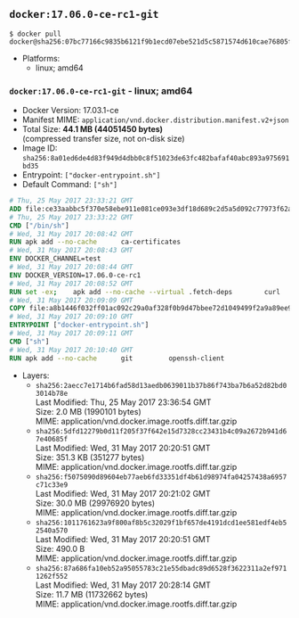 ## `docker:17.06.0-ce-rc1-git`

```console
$ docker pull docker@sha256:07bc77166c9835b6121f9b1ecd07ebe521d5c5871574d610cae76805fec1edd0
```

-	Platforms:
	-	linux; amd64

### `docker:17.06.0-ce-rc1-git` - linux; amd64

-	Docker Version: 17.03.1-ce
-	Manifest MIME: `application/vnd.docker.distribution.manifest.v2+json`
-	Total Size: **44.1 MB (44051450 bytes)**  
	(compressed transfer size, not on-disk size)
-	Image ID: `sha256:8a01ed6de4d83f949d4dbb0c8f51023de63fc482bafaf40abc893a975691bd35`
-	Entrypoint: `["docker-entrypoint.sh"]`
-	Default Command: `["sh"]`

```dockerfile
# Thu, 25 May 2017 23:33:21 GMT
ADD file:ce33aabbc5f370e58ebe911e081ce093e3df18d689c2d5a5d092c77973f62a54 in / 
# Thu, 25 May 2017 23:33:22 GMT
CMD ["/bin/sh"]
# Wed, 31 May 2017 20:08:42 GMT
RUN apk add --no-cache 		ca-certificates
# Wed, 31 May 2017 20:08:43 GMT
ENV DOCKER_CHANNEL=test
# Wed, 31 May 2017 20:08:44 GMT
ENV DOCKER_VERSION=17.06.0-ce-rc1
# Wed, 31 May 2017 20:08:52 GMT
RUN set -ex; 	apk add --no-cache --virtual .fetch-deps 		curl 		tar 	; 	curl -fL -o docker.tgz "https://download.docker.com/linux/static/${DOCKER_CHANNEL}/x86_64/docker-${DOCKER_VERSION}.tgz"; 	tar --extract 		--file docker.tgz 		--strip-components 1 		--directory /usr/local/bin/ 	; 	rm docker.tgz; 	apk del .fetch-deps; 	dockerd -v; 	docker -v
# Wed, 31 May 2017 20:09:09 GMT
COPY file:a8b1446f032ff01ac092c29a0af328f0b9d47bbee72d1049499f2a9a89ee988a in /usr/local/bin/ 
# Wed, 31 May 2017 20:09:10 GMT
ENTRYPOINT ["docker-entrypoint.sh"]
# Wed, 31 May 2017 20:09:11 GMT
CMD ["sh"]
# Wed, 31 May 2017 20:10:40 GMT
RUN apk add --no-cache 		git 		openssh-client
```

-	Layers:
	-	`sha256:2aecc7e1714b6fad58d13aedb0639011b37b86f743ba7b6a52d82bd03014b78e`  
		Last Modified: Thu, 25 May 2017 23:36:54 GMT  
		Size: 2.0 MB (1990101 bytes)  
		MIME: application/vnd.docker.image.rootfs.diff.tar.gzip
	-	`sha256:5dfd12279b0d11f205f37f642e15d7328cc23431b4c09a2672b941d67e40685f`  
		Last Modified: Wed, 31 May 2017 20:20:51 GMT  
		Size: 351.3 KB (351277 bytes)  
		MIME: application/vnd.docker.image.rootfs.diff.tar.gzip
	-	`sha256:f5075090d89604eb77aeb6fd33351df4b61d98974fa04257438a6957c71c33e9`  
		Last Modified: Wed, 31 May 2017 20:21:02 GMT  
		Size: 30.0 MB (29976920 bytes)  
		MIME: application/vnd.docker.image.rootfs.diff.tar.gzip
	-	`sha256:1011761623a9f800af8b5c32029f1bf657de4191dcd1ee581edf4eb52540a570`  
		Last Modified: Wed, 31 May 2017 20:20:51 GMT  
		Size: 490.0 B  
		MIME: application/vnd.docker.image.rootfs.diff.tar.gzip
	-	`sha256:87a686fa10eb52a95055783c21e55dbadc89d6528f3622311a2ef9711262f552`  
		Last Modified: Wed, 31 May 2017 20:28:14 GMT  
		Size: 11.7 MB (11732662 bytes)  
		MIME: application/vnd.docker.image.rootfs.diff.tar.gzip
